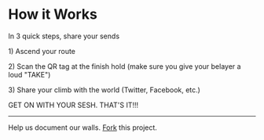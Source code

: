 # How it Works

In 3 quick steps, share your sends

1\) Ascend your route

2\) Scan the QR tag at the finish hold \(make sure you give your belayer a loud "TAKE"\)

3\) Share your climb with the world \(Twitter, Facebook, etc.\)

GET ON WITH YOUR SESH. THAT'S IT!!!
__________________________________________

Help us document our walls. [Fork](https://github.com/tinysiren/Climbing-log-blog/fork) this project.
